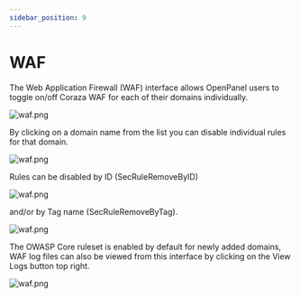 ```yaml
---
sidebar_position: 9
---
```


# WAF

The Web Application Firewall (WAF) interface allows OpenPanel users to toggle on/off Coraza WAF for each of their domains individually.

![waf.png](/img/panel/v2/waf.png)

By clicking on a domain name from the list you can disable individual rules for that domain.

![waf.png](/img/panel/v2/waf_rules.png)

Rules can be disabled by ID (SecRuleRemoveByID) 

![waf.png](/img/panel/v2/waf_rulesID.png)

and/or by Tag name (SecRuleRemoveByTag).

![waf.png](/img/panel/v2/waf_rulesTag.png)

The OWASP Core ruleset is enabled by default for newly added domains, WAF log files can also be viewed from this interface by clicking on the View Logs button top right.

![waf.png](/img/panel/v2/waf_logs.png)
